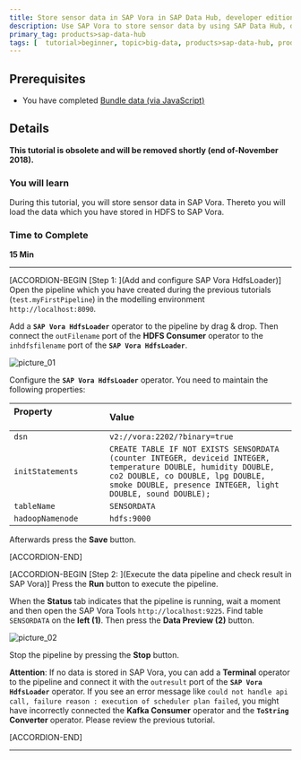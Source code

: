 ```yaml
---
title: Store sensor data in SAP Vora in SAP Data Hub, developer edition 1.4
description: Use SAP Vora to store sensor data by using SAP Data Hub, developer edition 1.4.
primary_tag: products>sap-data-hub
tags: [  tutorial>beginner, topic>big-data, products>sap-data-hub, products>sap-vora ]
---
```


## Prerequisites  

 - You have completed [Bundle data (via JavaScript)](https://www.sap.com/developer/tutorials/datahub-pipelines-bundledata.html)

## Details
**This tutorial is obsolete and will be removed shortly (end of-November 2018).**
### You will learn  
During this tutorial, you will store sensor data in SAP Vora. Thereto you will load the data which you have stored in HDFS to SAP Vora.

### Time to Complete
**15 Min**

---

[ACCORDION-BEGIN [Step 1: ](Add and configure SAP Vora HdfsLoader)]
Open the pipeline which you have created during the previous tutorials (`test.myFirstPipeline`) in the modelling environment `http://localhost:8090`.

Add a **`SAP Vora HdfsLoader`** operator to the pipeline by drag & drop. Then connect the `outFilename` port of the **HDFS Consumer** operator to the `inhdfsfilename` port of the **`SAP Vora HdfsLoader`**.

![picture_01](./datahub-pipelines-storeinvora_01.png)  

Configure the **`SAP Vora HdfsLoader`** operator. You need to maintain the following properties:

| Property &nbsp;&nbsp;&nbsp;&nbsp;&nbsp;&nbsp;&nbsp;&nbsp;&nbsp;&nbsp;&nbsp;&nbsp;&nbsp;&nbsp;&nbsp;&nbsp;&nbsp;&nbsp;&nbsp;&nbsp;&nbsp;&nbsp;&nbsp;&nbsp;&nbsp;&nbsp;&nbsp;&nbsp;&nbsp;&nbsp;&nbsp;&nbsp;&nbsp;&nbsp;                     | Value                                |
| :------------------------------ | :------------------------------------ |
| `dsn`                          | `v2://vora:2202/?binary=true`        |
| `initStatements`               | `CREATE TABLE IF NOT EXISTS SENSORDATA (counter INTEGER, deviceid INTEGER, temperature DOUBLE, humidity DOUBLE, co2 DOUBLE, co DOUBLE, lpg DOUBLE, smoke DOUBLE, presence INTEGER, light DOUBLE, sound DOUBLE);`   |
| `tableName`                    | `SENSORDATA`                         |
| `hadoopNamenode`               | `hdfs:9000`                          |

Afterwards press the **Save** button.

[ACCORDION-END]

[ACCORDION-BEGIN [Step 2: ](Execute the data pipeline and check result in SAP Vora)]
Press the **Run** button to execute the pipeline.

When the **Status** tab indicates that the pipeline is running, wait a moment and then open the SAP Vora Tools `http://localhost:9225`.
Find table `SENSORDATA` on the **left (1)**. Then press the **Data Preview (2)**  button.

![picture_02](./datahub-pipelines-storeinvora_02.png)  

Stop the pipeline by pressing the **Stop** button.

**Attention**: If no data is stored in SAP Vora, you can add a **Terminal** operator to the pipeline and connect it with the `outresult` port of the **`SAP Vora HdfsLoader`** operator. If you see an error message like `could not handle api call, failure reason : execution of scheduler plan failed`, you might have incorrectly connected the **Kafka Consumer** operator and the **`ToString` Converter** operator. Please review the previous tutorial.

[ACCORDION-END]

---
